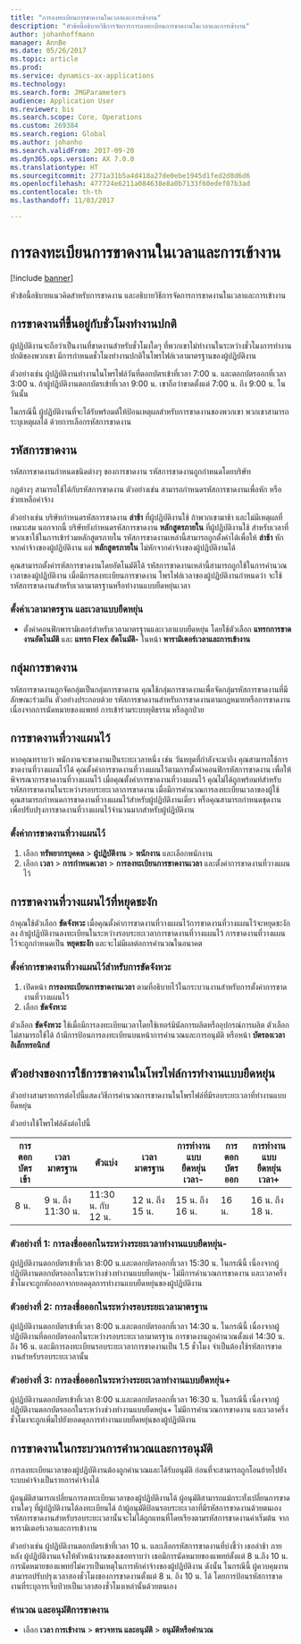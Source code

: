 ```yaml
---
title: "การลงทะเบียนการขาดงานในเวลาและการเข้างาน"
description: "หัวข้อนี้อธิบายวิธีการจัดการการลงทะเบียนการขาดงานในเวลาและการเข้างาน"
author: johanhoffmann
manager: AnnBe
ms.date: 05/26/2017
ms.topic: article
ms.prod: 
ms.service: dynamics-ax-applications
ms.technology: 
ms.search.form: JMGParameters
audience: Application User
ms.reviewer: bis
ms.search.scope: Core, Operations
ms.custom: 269384
ms.search.region: Global
ms.author: johanho
ms.search.validFrom: 2017-09-20
ms.dyn365.ops.version: AX 7.0.0
ms.translationtype: HT
ms.sourcegitcommit: 2771a31b5a4d418a27de0ebe1945d1fed2d8d6d6
ms.openlocfilehash: 477724e6211a084638e8a0b7133f60edef07b3ad
ms.contentlocale: th-th
ms.lasthandoff: 11/03/2017

---
```


# <a name="absence-registration-in-time-and-attendance"></a>การลงทะเบียนการขาดงานในเวลาและการเข้างาน

[!include [banner](../includes/banner.md)]

หัวข้อนี้อธิบายแนวคิดสำหรับการขาดงาน และอธิบายวิธีการจัดการการขาดงานในเวลาและการเข้างาน

## <a name="absence-that-is-based-on-regular-work-hours"></a>การขาดงานที่ขึ้นอยู่กับชั่วโมงทำงานปกติ

ผู้ปฏิบัติงานจะถือว่าเป็นงานที่ขาดงานสำหรับชั่วโมงใดๆ ที่พวกเขาไม่ทำงานในระหว่างชั่วโมงการทำงานปกติของพวกเขา มีการกำหนดชั่วโมงทำงานปกติในโพรไฟล์เวลามาตรฐานของผู้ปฏิบัติงาน

ตัวอย่างเช่น ผู้ปฏิบัติงานทำงานในโพรไฟล์วันที่ตอกบัตรเข้าที่เวลา 7:00 น. และตอกบัตรออกที่เวลา 3:00 น. ถ้าผู้ปฏิบัติงานตอกบัตรเข้าที่เวลา 9:00 น. เขาถือว่าขาดตั้งแต่ 7:00 น. ถึง 9:00 น. ในวันนั้น

ในกรณีนี้ ผู้ปฏิบัติงานที่จะได้รับพร้อมต์ให้ป้อนเหตุผลสำหรับการขาดงานของพวกเขา พวกเขาสามารถระบุเหตุผลได้ ด้วยการเลือกรหัสการขาดงาน

## <a name="absence-codes"></a>รหัสการขาดงาน

รหัสการขาดงานกำหนดชนิดต่างๆ ของการขาดงาน รหัสการขาดงานถูกกำหนดโดยบริษัท

กฎต่างๆ สามารถใช้ได้กับรหัสการขาดงาน ตัวอย่างเช่น สามารถกำหนดรหัสการขาดงานเพื่อหัก หรือช่วยเหลือค่าจ้าง

ตัวอย่างเช่น บริษัทกำหนดรหัสการขาดงาน **ล่าช้า** ที่ผู้ปฏิบัติงานใช้ ถ้าพวกเขามาช้า และไม่มีเหตุผลที่เหมาะสม นอกจากนี้ บริษัทยังกำหนดรหัสการขาดงาน **หลักสูตรภายใน** ที่ผู้ปฏิบัติงานใช้ สำหรับเวลาที่พวกเขาใช้ในการเข้าร่วมหลักสูตรภายใน รหัสการขาดงานเหล่านี้สามารถถูกตั้งค่าได้เพื่อให้ **ล่าช้า** หักจากค่าจ้างของผู้ปฏิบัติงาน แต่ **หลักสูตรภายใน** ไม่หักจากค่าจ้างของผู้ปฏิบัติงานได้

คุณสามารถตั้งค่ารหัสการขาดงานโดยอัตโนมัติได้ รหัสการขาดงานเหล่านี้สามารถถูกใช้ในการคำนวณเวลาของผู้ปฏิบัติงาน เมื่อมีการลงทะเบียนการขาดงาน โพรไฟล์เวลาของผู้ปฏิบัติงานกำหนดว่า จะใช้รหัสการขาดงานสำหรับเวลามาตรฐานหรือทำงานแบบยืดหยุ่นเวลา

### <a name="set-up-standard-time-and-flex-time"></a>ตั้งค่าเวลามาตรฐาน และเวลาแบบยืดหยุ่น

- ตั้งค่าคอนฟิกพารามิเตอร์สำหรับเวลามาตรฐานและเวลาแบบยืดหยุ่น โดยใช้ตัวเลือก **แทรกการขาดงานอัตโนมัติ** และ **แทรก Flex อัตโนมัติ-** ในหน้า **พารามิเตอร์เวลาและการเข้างาน**

## <a name="absence-groups"></a>กลุ่มการขาดงาน

รหัสการขาดงานถูกจัดกลุ่มเป็นกลุ่มการขาดงาน คุณใช้กลุ่มการขาดงานเพื่อจัดกลุ่มรหัสการขาดงานที่มีลักษณะร่วมกัน ตัวอย่างประกอบด้วย รหัสการขาดงานสำหรับการขาดงานตามกฎหมายหรือการขาดงาน เนื่องจากการนัดหมายของแพทย์ การเข้าร่วมระบบยุติธรรม หรือลูกป่วย

## <a name="planned-absence"></a>การขาดงานที่วางแผนไว้

หากคุณทราบว่า พนักงานจะขาดงานเป็นระยะเวลาหนึ่ง เช่น วันหยุดที่กำลังจะมาถึง คุณสามารถใช้การขาดงานที่วางแผนไว้ได้ คุณตั้งค่าการขาดงานที่วางแผนไว้ตามการตั้งค่าคอนฟิกรหัสการขาดงาน เพื่อให้พิจารณาการขาดงานที่วางแผนไว้ เมื่อคุณตั้งค่าการขาดงานที่วางแผนไว้ คุณไม่ได้ถูกพร้อมท์สำหรับรหัสการขาดงานในระหว่างรอบระยะเวลาการขาดงาน เมื่อมีการคำนวณการลงทะเบียนเวลาของผู้ใช้ คุณสามารถกำหนดการขาดงานที่วางแผนไว้สำหรับผู้ปฏิบัติงานเดี่ยว หรือคุณสามารถกำหนดชุดงานเพื่อปรับปรุงการขาดงานที่วางแผนไว้จำนวนมากสำหรับผู้ปฏิบัติงาน

### <a name="set-up-planned-absence"></a>ตั้งค่าการขาดงานที่วางแผนไว้

1. เลือก **ทรัพยากรบุคคล** &gt; **ผู้ปฏิบัติงาน** &gt; **พนักงาน** และเลือกพนักงาน
2. เลือก **เวลา** &gt; **การกำหนดเวลา** &gt; **การลงทะเบียนการขาดงานเวลา** และตั้งค่าการขาดงานที่วางแผนไว้

## <a name="interrupted-planned-absence"></a>การขาดงานที่วางแผนไว้ที่หยุดชะงัก

ถ้าคุณใช้ตัวเลือก **ขัดจังหวะ** เมื่อคุณตั้งค่าการขาดงานที่วางแผนไว้การขาดงานที่วางแผนไว้จะหยุดชะงักลง ถ้าผู้ปฏิบัติงานลงทะเบียนในระหว่างรอบระยะเวลาการขาดงานที่วางแผนไว้ การขาดงานที่วางแผนไว้จะถูกกำหนดเป็น **หยุดชะงัก** และจะไม่มีผลต่อการคำนวณในอนาคต

### <a name="set-up-a-planned-absence-for-interruption"></a>ตั้งค่าการขาดงานที่วางแผนไว้สำหรับการขัดจังหวะ

1. เปิดหน้า **การลงทะเบียนการขาดงานเวลา** ตามที่อธิบายไว้ในกระบวนงานสำหรับการตั้งค่าการขาดงานที่วางแผนไว้
2. เลือก **ขัดจังหวะ**

ตัวเลือก **ขัดจังหวะ** ใช้เมื่อมีการลงทะเบียนเวลาโดยใช้เทอร์มินัลการผลิตหรืออุปกรณ์การผลิต ตัวเลือกไม่สามารถใช้ได้ ถ้ามีการป้อนการลงทะเบียนบนหน้าการคำนวณและการอนุมัติ หรือหน้า **บัตรลงเวลาอิเล็กทรอนิกส์**

## <a name="examples-of-the-use-of-absence-in-a-flex-profile"></a>ตัวอย่างของการใช้การขาดงานในโพรไฟล์การทำงานแบบยืดหยุ่น

ตัวอย่างสามรายการต่อไปนี้แสดงวิธีการคำนวณการขาดงานในโพรไฟล์ที่มีรอบระยะเวลาที่ทำงานแบบยืดหยุ่น

ตัวอย่างใช้โพรไฟล์ดังต่อไปนี้

| การตอกบัตรเข้า | เวลามาตรฐาน    | ตัวแบ่ง             | เวลามาตรฐาน | การทำงานแบบยืดหยุ่นเวลา-        | การตอกบัตรออก | การทำงานแบบยืดหยุ่นเวลา+        |
|----------|------------------|-------------------|---------------|--------------|-----------|--------------|
| 8 น.     | 9 น. ถึง 11:30 น. | 11:30 น. กับ 12 น. | 12 น. ถึง 15 น. | 15 น. ถึง 16 น. | 16 น.      | 16 น. ถึง 18 น. |

### <a name="example-1-signing-out-during-a-flex--period"></a>ตัวอย่างที่ 1: การลงชื่อออกในระหว่างระยะเวลาทำงานแบบยืดหยุ่น-

ผู้ปฏิบัติงานตอกบัตรเข้าที่เวลา 8:00 น.และตอกบัตรออกที่เวลา 15:30 น. ในกรณีนี้ เนื่องจากผู้ปฏิบัติงานตอกบัตรออกในระหว่างช่วงทำงานแบบยืดหยุ่น- ไม่มีการคำนวณการขาดงาน และเวลาครึ่งชั่วโมงจะถูกหักออกจากยอดดุลการทำงานแบบยืดหยุ่นของผู้ปฏิบัติงาน

### <a name="example-2-signing-out-in-during-standard-time-period"></a>ตัวอย่างที่ 2: การลงชื่อออกในระหว่างรอบระยะเวลามาตรฐาน

ผู้ปฏิบัติงานตอกบัตรเข้าที่เวลา 8:00 น.และตอกบัตรออกที่เวลา 14:30 น. ในกรณีนี้ เนื่องจากผู้ปฏิบัติงานที่ตอกบัตรออกในระหว่างรอบระยะเวลามาตรฐาน การขาดงานถูกคำนวณตั้งแต่ 14:30 น. ถึง 16 น. และมีการลงทะเบียนรอบระยะเวลาการขาดงานเป็น 1.5 ชั่วโมง จำเป็นต้องใช้รหัสการขาดงานสำหรับรอบระยะเวลานั้น

### <a name="example-3-signing-out-during-a-flex-period"></a>ตัวอย่างที่ 3: การลงชื่อออกในระหว่างระยะเวลาทำงานแบบยืดหยุ่น+

ผู้ปฏิบัติงานตอกบัตรเข้าที่เวลา 8:00 น.และตอกบัตรออกที่เวลา 16:30 น. ในกรณีนี้ เนื่องจากผู้ปฏิบัติงานตอกบัตรออกในระหว่างช่วงทำงานแบบยืดหยุ่น+ ไม่มีการคำนวณการขาดงาน และเวลาครึ่งชั่วโมงจะถูกเพิ่มไปยังยอดดุลการทำงานแบบยืดหยุ่นของผู้ปฏิบัติงาน

## <a name="absence-in-the-calculation-and-approval-process"></a>การขาดงานในกระบวนการคำนวณและการอนุมัติ

การลงทะเบียนเวลาของผู้ปฏิบัติงานต้องถูกคำนวณและได้รับอนุมัติ ก่อนที่จะสามารถถูกโอนย้ายไปยังระบบค่าจ้างเป็นรายการค่าจ้างได้

ผู้อนุมัติสามารถเปลี่ยนการลงทะเบียนเวลาของผู้ปฏิบัติงานได้ ผู้อนุมัติสามารถแม้กระทั่งเปลี่ยนการขาดงานใดๆ ที่ผู้ปฏิบัติงานได้ลงทะเบียนได้ ถ้าผู้อนุมัติป้อนรอบระยะเวลาที่มีรหัสการขาดงานด้วยตนเอง รหัสการขาดงานสำหรับรอบระยะเวลานั้นจะไม่ได้ถูกแทนที่โดยเรียงตามรหัสการขาดงานค่าเริ่มต้น จากพารามิเตอร์เวลาและการเข้างาน

ตัวอย่างเช่น ผู้ปฏิบัติงานตอกบัตรเข้าที่เวลา 10 น. และเลือกรหัสการขาดงานที่บ่งชี้ว่า เธอล่าช้า ภายหลัง ผู้ปฏิบัติงานแจ้งให้หัวหน้างานของเธอทราบว่า เธอมีการนัดหมายของแพทย์ตั้งแต่ 8 น.ถึง 10 น. การนัดหมายของแพทย์ไม่ควรเป็นเหตุในการหักค่าจ้างของผู้ปฏิบัติงาน ดังนั้น ในกรณีนี้ ผู้ควบคุมงานสามารถปรับปรุงเวลาสองชั่วโมงของการขาดงานตั้งแต่ 8 น. ถึง 10 น. ได้ โดยการป้อนรหัสการขาดงานที่ระบุการเจ็บป่วยเป็นเวลาสองชั่วโมงเหล่านั้นด้วยตนเอง

### <a name="calculate-and-approve-absence"></a>คำนวณ และอนุมัติการขาดงาน

- เลือก **เวลา การเข้างาน** &gt; **ตรวจทาน และอนุมัติ** &gt; **อนุมัติหรือคำนวณ**

